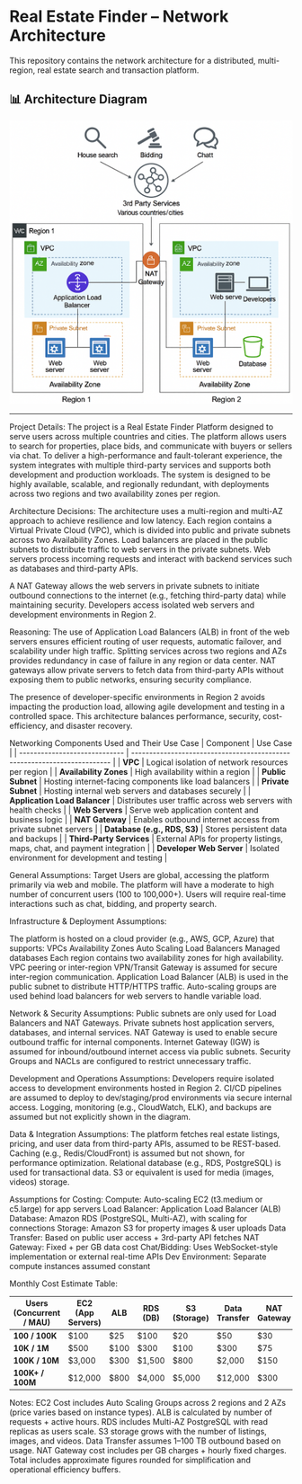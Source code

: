 # Real Estate Finder – Network Architecture
This repository contains the network architecture for a distributed, multi-region, real estate search and transaction platform.

## 📊 Architecture Diagram

![Network Architecture](./network-architecture.png)

---
Project Details:
The project is a Real Estate Finder Platform designed to serve users across multiple countries and cities. The platform allows users to search for properties, place bids, and communicate with buyers or sellers via chat. To deliver a high-performance and fault-tolerant experience, the system integrates with multiple third-party services and supports both development and production workloads. The system is designed to be highly available, scalable, and regionally redundant, with deployments across two regions and two availability zones per region.

Architecture Decisions:
The architecture uses a multi-region and multi-AZ approach to achieve resilience and low latency. Each region contains a Virtual Private Cloud (VPC), which is divided into public and private subnets across two Availability Zones. Load balancers are placed in the public subnets to distribute traffic to web servers in the private subnets. Web servers process incoming requests and interact with backend services such as databases and third-party APIs.

A NAT Gateway allows the web servers in private subnets to initiate outbound connections to the internet (e.g., fetching third-party data) while maintaining security. Developers access isolated web servers and development environments in Region 2.

Reasoning:
The use of Application Load Balancers (ALB) in front of the web servers ensures efficient routing of user requests, automatic failover, and scalability under high traffic. Splitting services across two regions and AZs provides redundancy in case of failure in any region or data center. NAT gateways allow private servers to fetch data from third-party APIs without exposing them to public networks, ensuring security compliance.

The presence of developer-specific environments in Region 2 avoids impacting the production load, allowing agile development and testing in a controlled space. This architecture balances performance, security, cost-efficiency, and disaster recovery.

Networking Components Used and Their Use Case
| Component                     | Use Case                                                                 |
| ----------------------------- | ------------------------------------------------------------------------ |
| **VPC**                       | Logical isolation of network resources per region                        |
| **Availability Zones**        | High availability within a region                                        |
| **Public Subnet**             | Hosting internet-facing components like load balancers                   |
| **Private Subnet**            | Hosting internal web servers and databases securely                      |
| **Application Load Balancer** | Distributes user traffic across web servers with health checks           |
| **Web Servers**               | Serve web application content and business logic                         |
| **NAT Gateway**               | Enables outbound internet access from private subnet servers             |
| **Database (e.g., RDS, S3)**  | Stores persistent data and backups                                       |
| **Third-Party Services**      | External APIs for property listings, maps, chat, and payment integration |
| **Developer Web Server**      | Isolated environment for development and testing                         |



General Assumptions:
Target Users are global, accessing the platform primarily via web and mobile.
The platform will have a moderate to high number of concurrent users (100 to 100,000+).
Users will require real-time interactions such as chat, bidding, and property search.

Infrastructure & Deployment Assumptions:

The platform is hosted on a cloud provider (e.g., AWS, GCP, Azure) that supports:
VPCs
Availability Zones
Auto Scaling
Load Balancers
Managed databases
Each region contains two availability zones for high availability.
VPC peering or inter-region VPN/Transit Gateway is assumed for secure inter-region communication.
Application Load Balancer (ALB) is used in the public subnet to distribute HTTP/HTTPS traffic.
Auto-scaling groups are used behind load balancers for web servers to handle variable load.

Network & Security Assumptions:
Public subnets are only used for Load Balancers and NAT Gateways.
Private subnets host application servers, databases, and internal services.
NAT Gateway is used to enable secure outbound traffic for internal components.
Internet Gateway (IGW) is assumed for inbound/outbound internet access via public subnets.
Security Groups and NACLs are configured to restrict unnecessary traffic.

Development and Operations Assumptions:
Developers require isolated access to development environments hosted in Region 2.
CI/CD pipelines are assumed to deploy to dev/staging/prod environments via secure internal access.
Logging, monitoring (e.g., CloudWatch, ELK), and backups are assumed but not explicitly shown in the diagram.

Data & Integration Assumptions:
The platform fetches real estate listings, pricing, and user data from third-party APIs, assumed to be REST-based.
Caching (e.g., Redis/CloudFront) is assumed but not shown, for performance optimization.
Relational database (e.g., RDS, PostgreSQL) is used for transactional data.
S3 or equivalent is used for media (images, videos) storage.

Assumptions for Costing:
Compute: Auto-scaling EC2 (t3.medium or c5.large) for app servers
Load Balancer: Application Load Balancer (ALB)
Database: Amazon RDS (PostgreSQL, Multi-AZ), with scaling for connections
Storage: Amazon S3 for property images & user uploads
Data Transfer: Based on public user access + 3rd-party API fetches
NAT Gateway: Fixed + per GB data cost
Chat/Bidding: Uses WebSocket-style implementation or external real-time APIs
Dev Environment: Separate compute instances assumed constant

Monthly Cost Estimate Table:

| Users (Concurrent / MAU) | EC2 (App Servers) | ALB   | RDS (DB) | S3 (Storage) | Data Transfer | NAT Gateway | Total (Approx) |
| ------------------------ | ----------------- | ----- | -------- | ------------ | ------------- | ----------- | -------------- |
| **100 / 100K**           | \$100             | \$25  | \$100    | \$20         | \$50          | \$30        | **\$325**      |
| **10K / 1M**             | \$500             | \$100 | \$300    | \$100        | \$300         | \$75        | **\$1,375**    |
| **100K / 10M**           | \$3,000           | \$300 | \$1,500  | \$800        | \$2,000       | \$150       | **\$7,750**    |
| **100K+ / 100M**         | \$12,000          | \$800 | \$4,000  | \$5,000      | \$12,000      | \$300       | **\$34,100**   |



Notes:
EC2 Cost includes Auto Scaling Groups across 2 regions and 2 AZs (price varies based on instance types).
ALB is calculated by number of requests + active hours.
RDS includes Multi-AZ PostgreSQL with read replicas as users scale.
S3 storage grows with the number of listings, images, and videos.
Data Transfer assumes 1–100 TB outbound based on usage.
NAT Gateway cost includes per GB charges + hourly fixed charges.
Total includes approximate figures rounded for simplification and operational efficiency buffers.









